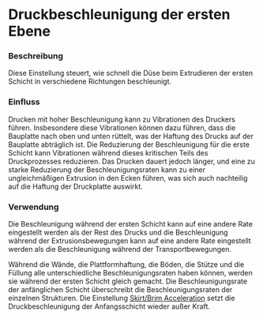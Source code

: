 Druckbeschleunigung der ersten Ebene
====
### **Beschreibung**
Diese Einstellung steuert, wie schnell die Düse beim Extrudieren der ersten Schicht in verschiedene Richtungen beschleunigt.

### **Einfluss**
Drucken mit hoher Beschleunigung kann zu Vibrationen des Druckers führen. Insbesondere diese Vibrationen können dazu führen, dass die Bauplatte nach oben und unten rüttelt, was der Haftung des Drucks auf der Bauplatte abträglich ist. Die Reduzierung der Beschleunigung für die erste Schicht kann Vibrationen während dieses kritischen Teils des Druckprozesses reduzieren. Das Drucken dauert jedoch länger, und eine zu starke Reduzierung der Beschleunigungsraten kann zu einer ungleichmäßigen Extrusion in den Ecken führen, was sich auch nachteilig auf die Haftung der Druckplatte auswirkt.

### **Verwendung**
Die Beschleunigung während der ersten Schicht kann auf eine andere Rate eingestellt werden als der Rest des Drucks und die Beschleunigung während der Extrusionsbewegungen kann auf eine andere Rate eingestellt werden als die Beschleunigung während der Transportbewegungen.

Während die Wände, die Plattformhaftung, die Böden, die Stütze und die Füllung alle unterschiedliche Beschleunigungsraten haben können, werden sie während der ersten Schicht gleich gemacht. Die Beschleunigungsrate der anfänglichen Schicht überschreibt die Beschleunigungsraten der einzelnen Strukturen. Die Einstellung [Skirt/Brim Acceleration](acceleration_skirt_brim.md) setzt die Druckbeschleunigung der Anfangsschicht wieder außer Kraft.